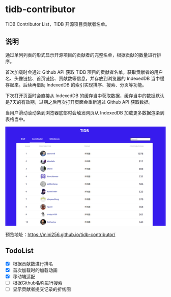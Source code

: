# tidb-contributor
TiDB Contributor List，TiDB 开源项目贡献者名单。

## 说明
通过单列列表的形式显示开源项目的贡献者的完整名单，根据贡献的数量进行排序。

首次加载时会通过 Github API 获取 TiDB 项目的贡献者名单，获取贡献者的用户名、头像链接、首页链接、贡献数等信息，并存放到浏览器的 IndexedDB 当中缓存起来。后续再借助 IndexedDB 的索引实现排序、搜索、分页等功能。

下次打开页面时会直接从 IndexedDB 的缓存当中获取数据，缓存当中的数据默认是7天的有效期，过期之后再次打开页面会重新通过 Github API 获取数据。

当用户滑动滚动条到浏览器底部时会触发网页从 IndexedDB 加载更多数据渲染到表格当中。

![](https://github.com/Mini256/tidb-contributor/blob/main/preview.png?raw=true)

预览地址：https://mini256.github.io/tidb-contributor/

## TodoList
- [x] 根据贡献数进行排名
- [x] 首次加载时的加载动画
- [x] 移动端适配
- [ ] 根据Github名称进行搜索
- [ ] 显示贡献者提交记录的折线图
